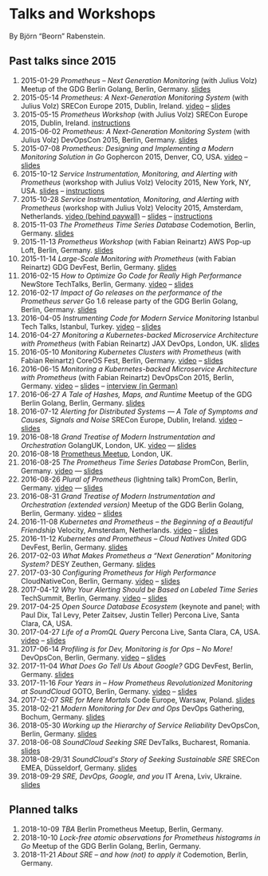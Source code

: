 # Talks and Workshops

By Björn “Beorn” Rabenstein.

## Past talks since 2015

1. 2015-01-29 _Prometheus – Next Generation Monitoring_ (with Julius Volz)
   Meetup of the GDG Berlin Golang, Berlin,
   Germany. [slides](https://docs.google.com/presentation/d/1bgN0PpmHZ1P7DMWCLvUD2Fd17tb_n_BWLwOX7LNJrMA/edit?usp=sharing)
1. 2015-05-14 _Prometheus: A Next-Generation Monitoring System_ (with Julius
   Volz) SRECon Europe 2015, Dublin,
   Ireland. [video](https://www.usenix.org/conference/srecon15europe/program/presentation/rabenstein)
   –
   [slides](https://docs.google.com/presentation/d/1Wokf8lWaFWPfLeTjErVeiCfBb7uhluehkEndZCj__8k/edit?usp=sharing)
1. 2015-05-15 _Prometheus Workshop_ (with Julius Volz) SRECon Europe 2015,
   Dublin, Ireland. [instructions](https://goo.gl/AdnkCw)
1. 2015-06-02 _Prometheus: A Next-Generation Monitoring System_ (with Julius
   Volz) DevOpsCon 2015, Berlin,
   Germany. [slides](https://docs.google.com/presentation/d/1opLc6hBejepHPGC7p_0MDOjgyYfMRMkmk3wSXjJW-ME/edit?usp=sharing)
1. 2015-07-08 _Prometheus: Designing and Implementing a Modern Monitoring
   Solution in Go_ Gophercon 2015, Denver, CO,
   USA. [video](https://www.youtube.com/watch?v=1V7eJ0jN8-E) –
   [slides](https://docs.google.com/presentation/d/1T_wdd2KGOPEBhHN6ubendIi87RhtadHOOSAwK0M-Exs/edit?usp=sharing)
1. 2015-10-12 _Service Instrumentation, Monitoring, and Alerting with
   Prometheus_ (workshop with Julius Volz) Velocity 2015, New York, NY,
   USA. [slides](https://docs.google.com/presentation/d/1TyWHb1Ia7PiMNmdhDTr3Lma9qyIWm4M-JM5DuQpV168/edit?usp=sharing)
   – [instructions](https://github.com/juliusv/prometheus_workshop)
1. 2015-10-28 _Service Instrumentation, Monitoring, and Alerting with
   Prometheus_ (workshop with Julius Volz) Velocity 2015, Amsterdam,
   Netherlands. [video (behind paywall)](https://player.oreilly.com/videos/9781491928042)
   –
   [slides](https://docs.google.com/presentation/d/1TyWHb1Ia7PiMNmdhDTr3Lma9qyIWm4M-JM5DuQpV168/edit?usp=sharing)
   – [instructions](https://github.com/juliusv/prometheus_workshop)
1. 2015-11-03 _The Prometheus Time Series Database_ Codemotion, Berlin,
   Germany. [slides](https://docs.google.com/presentation/d/1lErYXD6g81pcwkNNQY06liIREjuUa85LDiBzhyttqLs/edit?usp=sharing)
1. 2015-11-13 _Prometheus Workshop_ (with Fabian Reinartz) AWS Pop-up Loft,
   Berlin, Germany. [slides](https://docs.google.com/presentation/d/1xjkFsIV-wlwUx4mU7I6Z1534-dePX15XjBCLXzNFT-o/edit?usp=sharing)
1. 2015-11-14 _Large-Scale Monitoring with Prometheus_ (with Fabian Reinartz)
   GDG DevFest, Berlin,
   Germany. [slides](https://docs.google.com/presentation/d/1bCh52rQR5fUSvTWOVPv5OYwzF3QWQ4opzgsJHy2C4rw/edit?usp=sharing)
1. 2016-02-15 _How to Optimize Go Code for Really High Performance_ NewStore
   TechTalks, Berlin,
   Germany. [video](https://www.youtube.com/watch?v=ZuQcbqYK0BY) –
   [slides](https://docs.google.com/presentation/d/1Zu0BdbhMRar7ycEwDi8jepGokTXTDXlKFf7C13tusuI/edit?usp=sharing)
1. 2016-02-17 _Impact of Go releases on the performance of the Prometheus
   server_ Go 1.6 release party of the GDG Berlin Golang, Berlin,
   Germany. [slides](https://docs.google.com/presentation/d/1qZlving4s726VWNfKBDDiWlQwOtM12_Pg7DK7VDJIxQ/edit?usp=sharing)
1. 2016-04-05 _Instrumenting Code for Modern Service Monitoring_ Istanbul Tech
   Talks, Istanbul, Turkey. [video](https://www.youtube.com/watch?v=ChXbplvyTqk) – [slides](https://docs.google.com/presentation/d/1zk7YDR1r4FqjrP7Z69Vk0H4uWiALOorjfFtUMuA3rdc/edit?usp=sharing)
1. 2016-04-27 _Monitoring a Kubernetes-backed Microservice Architecture with
   Prometheus_ (with Fabian Reinartz) JAX DevOps, London,
   UK. [slides](https://docs.google.com/presentation/d/12kdCqW0w1uNE81BXV79LTlWyBhuCzbi9yHr1zS8RUi4/edit?usp=sharing)
1. 2016-05-10 _Monitoring Kubernetes Clusters with Prometheus_ (with Fabian
   Reinartz) CoreOS Fest, Berlin,
   Germany. [video](https://www.youtube.com/watch?v=8bIxBtJQBzQ) – [slides](https://docs.google.com/presentation/d/1UgwbdB-cDqxBmjVQj4sSVQ5rNCL-M-F0l7Uy-hiy00Q/edit?usp=sharing)
1. 2016-06-15 _Monitoring a Kubernetes-backed Microservice Architecture with
   Prometheus_ (with Fabian Reinartz) DevOpsCon 2015, Berlin,
   Germany. [video](https://www.youtube.com/watch?v=HnN_HEwo3VY) – [slides](https://docs.google.com/presentation/d/1D-enDvx66pV0uHP2_5ey5-XSu9mZqVym3MukHz-Q8J8/edit?usp=sharing) – [interview (in German)](https://jaxenter.de/microservices-interview-soundcloud-43191)
1. 2016-06-27 _A Tale of Hashes, Maps, and Runtime_ Meetup of the GDG Berlin
   Golang, Berlin,
   Germany. [slides](https://docs.google.com/presentation/d/1zGtJFPd1PaJ-dMB_b_RtjyFLLeEtrG2UaZhUEQYXcAs/edit?usp=sharing)
1. 2016-07-12 _Alerting for Distributed Systems — A Tale of Symptoms and
   Causes, Signals and Noise_ SRECon Europe, Dublin,
   Ireland. [video](https://www.usenix.org/conference/srecon16europe/program/presentation/rabenstein) – [slides](https://docs.google.com/presentation/d/1vtmOfrVbIYdc-IctePjF6-4hQd9VyN21ZDylQeFWlpA/edit?usp=sharing)
1. 2016-08-18 _Grand Treatise of Modern Instrumentation and Orchestration_
   GolangUK, London, UK. [video](https://www.youtube.com/watch?v=HkEZ1LJ7kzQ&list=PLDWZ5uzn69eyh791ZTkEA9OaTxVpGY8_g) — [slides](https://docs.google.com/a/soundcloud.com/presentation/d/1GjpaIoS5VxmS5SwUAp7zH3aq6v8dGWutofLvJEdmcOw/edit?usp=sharing)
1. 2016-08-18 [Prometheus Meetup](http://www.meetup.com/Prometheus-London/events/232832512/), London, UK.
1. 2016-08-25 _The Prometheus Time Series Database_ PromCon, Berlin,
   Germany. [video](https://www.youtube.com/watch?v=HbnGSNEjhUc) — [slides](https://docs.google.com/presentation/d/1TMvzwdaS8Vw9MtscI9ehDyiMngII8iB_Z5D4QW4U4ho/edit?usp=sharing)
1. 2016-08-26 _Plural of Prometheus_ (lightning talk) PromCon, Berlin,
   Germany. [video](https://www.youtube.com/watch?v=B_CDeYrqxjQ) — [slides](https://docs.google.com/presentation/d/1-Bp7wcUmj6WHCBNLK75nnaX7iwE-8LnobB5a_mrY644/edit?usp=sharing)
1. 2016-08-31 _Grand Treatise of Modern Instrumentation and Orchestration
   (extended version)_ Meetup of the GDG Berlin Golang, Berlin,
   Germany. [video](https://youtu.be/OwObdHKN-W0?t=5441) – [slides](https://docs.google.com/a/soundcloud.com/presentation/d/1GjpaIoS5VxmS5SwUAp7zH3aq6v8dGWutofLvJEdmcOw/edit?usp=sharing)
1. 2016-11-08 _Kubernetes and Prometheus – the Beginning of a Beautiful
   Friendship_ Velocity, Amsterdam, Netherlands. [video](https://www.oreilly.com/learning/kubernetes-and-prometheus-the-beginning-of-a-beautiful-friendship) – [slides](https://docs.google.com/presentation/d/1Ad-Q8752SJmgXsNnSn9RFQP7Kn0kPEt27nDNKDKi9x4/edit?usp=sharing)
1. 2016-11-12 _Kubernetes and Prometheus – Cloud Natives United_ GDG DevFest, Berlin, Germany. [slides](https://docs.google.com/presentation/d/1Mzso-prudoCsVbZnsM7_Oq7b_Suin3qjclfmxDdstUA/edit?usp=sharing)
1. 2017-02-03 _What Makes Prometheus a “Next Generation” Monitoring System?_ DESY Zeuthen, Germany. [slides](https://docs.google.com/presentation/d/1yZF8bdjlf8DzLLRmHffgSMv2-mwGWnfsVyIy5MnSxaA/edit?usp=sharing)
1. 2017-03-30 _Configuring Prometheus for High Performance_ CloudNativeCon, Berlin, Germany. [video](https://www.youtube.com/watch?v=hPC60ldCGm8) – [slides](https://docs.google.com/presentation/d/1ewoVTB7BAQWd5xFsibTH5VlS47SPsjKCRRGos4o1crk/edit?usp=sharing)
1. 2017-04-12 _Why Your Alerting Should be Based on Labeled Time Series_ TechSummit, Berlin, Germany. [video](https://youtu.be/-oupSWjLmRc) – [slides](https://docs.google.com/presentation/d/1ke1bkF0EnVsJiE18OoNl1vu3cbc9-bqSH4oMEUxtDd0/edit?usp=sharing)
1. 2017-04-25 _Open Source Database Ecosystem_ (keynote and panel; with Paul Dix, Tal Levy, Peter Zaitsev, Justin Teller) Percona Live, Santa Clara, CA, USA.
1. 2017-04-27 _Life of a PromQL Query_ Percona Live, Santa Clara, CA, USA. [video](https://www.youtube.com/watch?v=evPYwNzoltU) – [slides](https://docs.google.com/presentation/d/12aiveDqUe_f390juSML0XKCCP0_Zyzvs6GWr4QoTAis/edit?usp=sharing)
1. 2017-06-14 _Profiling is for Dev, Monitoring is for Ops – No More!_ DevOpsCon, Berlin, Germany. [video](https://www.youtube.com/watch?v=JcOfGQPSW6E) – [slides](https://docs.google.com/presentation/d/1zNPFqueQTnt_PdfIYFhRQwpCym7AYin9PmdF7qJhs2s/edit?usp=sharing)
1. 2017-11-04 _What Does Go Tell Us About Google?_ GDG DevFest, Berlin, Germany. [slides](https://docs.google.com/presentation/d/1rn0WeynIHytCRseGBK7dZmq6o7zHSAtq8jOG_nJEvxg/edit?usp=sharing)
1. 2017-11-16 _Four Years in – How Prometheus Revolutionized Monitoring at SoundCloud_ GOTO, Berlin, Germany. [video](https://www.youtube.com/watch?v=hhZrOHKIxLw) – [slides](https://docs.google.com/presentation/d/1oXxB-nPIG5i9F7rKKfUyNnfepytsb4ytCrg_hWe4Lcs/edit?usp=sharing)
1. 2017-12-07 _SRE for Mere Mortals_ Code Europe, Warsaw, Poland. [slides](https://docs.google.com/presentation/d/1k_fuTlza1dyWnXG40FReCrtmbvCwTuanbCWKIDXC8s4/edit?usp=sharing)
1. 2018-02-21 _Modern Monitoring for Dev and Ops_ DevOps Gathering, Bochum, Germany. [slides](https://docs.google.com/presentation/d/1x7nHYRkdvuKUdcCa66rFFyk6PROVbCJnknI0mpcgZuE/edit?usp=sharing)
1. 2018-05-30 _Working up the Hierarchy of Service Reliability_ DevOpsCon, Berlin, Germany. [slides](https://docs.google.com/presentation/d/1nXc2O3QmY-3BySMpld14Ri3GSGKg3S85BI55iN_NqGs/edit?usp=sharing)
1. 2018-06-08 _SoundCloud Seeking SRE_ DevTalks, Bucharest, Romania. [slides](https://docs.google.com/presentation/d/1qv_4V4WIC1e6Y1WiX1ozBbwumewkemH0So7VNAJaZJE/edit?usp=sharing)
1. 2018-08-29/31 _SoundCloud's Story of Seeking Sustainable SRE_ SRECon EMEA, Düsseldorf, Germany. [slides](https://docs.google.com/presentation/d/1Z_LsHYeFXJrBOPxjXHuTC069BLvvLb9I1kfED8QCGfQ/edit?usp=sharing)
1. 2018-09-29 _SRE, DevOps, Google, and you_ IT Arena, Lviv, Ukraine. [slides](https://docs.google.com/presentation/d/1OJwYwEFk1RlDSHL2swiVFy1cS2LNwFe_itDXQA6PEZU/edit?usp=sharing)

## Planned talks

1. 2018-10-09 _TBA_ Berlin Prometheus Meetup, Berlin, Germany.
1. 2018-10-10 _Lock-free atomic observations for Prometheus histograms in Go_ Meetup of the GDG Berlin Golang, Berlin, Germany.
1. 2018-11-21 _About SRE – and how (not) to apply it_ Codemotion, Berlin, Germany.
